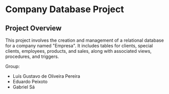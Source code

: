 # Company Database Project

## Project Overview

This project involves the creation and management of a relational database for a company named "Empresa". It includes tables for clients, special clients, employees, products, and sales, along with associated views, procedures, and triggers.

Group:
- Luís Gustavo de Oliveira Pereira
- Eduardo Peixoto
- Gabriel Sá
